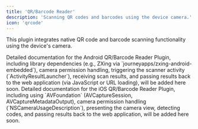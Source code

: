 ```yaml
---
title: 'QR/Barcode Reader'
description: 'Scanning QR codes and barcodes using the device camera.'
icon: 'qrcode'
---
```


This plugin integrates native QR code and barcode scanning functionality using the device's camera.

<Tabs>
 <Tab title="Android">
    <Info>
    Detailed documentation for the Android QR/Barcode Reader Plugin, including library dependencies (e.g., ZXing via `journeyapps/zxing-android-embedded`), camera permission handling, triggering the scanner activity (`ActivityResultLauncher`), receiving scan results, and passing results back to the web application (via JavaScript or URL loading), will be added here soon.
    </Info>
 </Tab>
 <Tab title="iOS">
    <Info>
    Detailed documentation for the iOS QR/Barcode Reader Plugin, including using `AVFoundation` (AVCaptureSession, AVCaptureMetadataOutput), camera permission handling (`NSCameraUsageDescription`), presenting the camera view, detecting codes, and passing results back to the web application, will be added here soon.
    </Info>
 </Tab>
</Tabs>
